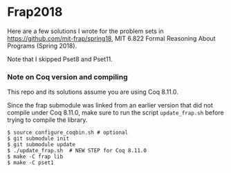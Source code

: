 # Frap2018

Here are a few solutions I wrote for the problem sets in
https://github.com/mit-frap/spring18,
MIT 6.822 Formal Reasoning About Programs (Spring 2018).

Note that I skipped Pset8 and Pset11.

### Note on Coq version and compiling

This repo and its solutions assume you are using Coq 8.11.0.

Since the frap submodule was linked from an earlier version that did not compile
under Coq 8.11.0, make sure to run the script `update_frap.sh` before trying to
compile the library.

```
$ source configure_coqbin.sh # optional
$ git submodule init
$ git submodule update
$ ./update_frap.sh  # NEW STEP for Coq 8.11.0
$ make -C frap lib
$ make -C pset1
```

